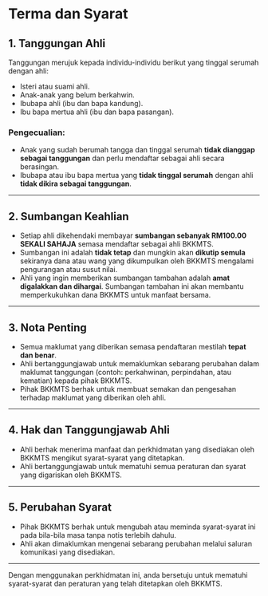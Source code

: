 # Terma dan Syarat

## 1. Tanggungan Ahli

Tanggungan merujuk kepada individu-individu berikut yang tinggal serumah dengan ahli:

- Isteri atau suami ahli.
- Anak-anak yang belum berkahwin.
- Ibubapa ahli (ibu dan bapa kandung).
- Ibu bapa mertua ahli (ibu dan bapa pasangan).

### Pengecualian:
- Anak yang sudah berumah tangga dan tinggal serumah **tidak dianggap sebagai tanggungan** dan perlu mendaftar sebagai ahli secara berasingan.
- Ibubapa atau ibu bapa mertua yang **tidak tinggal serumah** dengan ahli **tidak dikira sebagai tanggungan**.

---

## 2. Sumbangan Keahlian

- Setiap ahli dikehendaki membayar **sumbangan sebanyak RM100.00 SEKALI SAHAJA** semasa mendaftar sebagai ahli BKKMTS.
- Sumbangan ini adalah **tidak tetap** dan mungkin akan **dikutip semula** sekiranya dana atau wang yang dikumpulkan oleh BKKMTS mengalami pengurangan atau susut nilai.
- Ahli yang ingin memberikan sumbangan tambahan adalah **amat digalakkan dan dihargai**. Sumbangan tambahan ini akan membantu memperkukuhkan dana BKKMTS untuk manfaat bersama.

---

## 3. Nota Penting

- Semua maklumat yang diberikan semasa pendaftaran mestilah **tepat dan benar**.
- Ahli bertanggungjawab untuk memaklumkan sebarang perubahan dalam maklumat tanggungan (contoh: perkahwinan, perpindahan, atau kematian) kepada pihak BKKMTS.
- Pihak BKKMTS berhak untuk membuat semakan dan pengesahan terhadap maklumat yang diberikan oleh ahli.

---

## 4. Hak dan Tanggungjawab Ahli

- Ahli berhak menerima manfaat dan perkhidmatan yang disediakan oleh BKKMTS mengikut syarat-syarat yang ditetapkan.
- Ahli bertanggungjawab untuk mematuhi semua peraturan dan syarat yang digariskan oleh BKKMTS.

---

## 5. Perubahan Syarat

- Pihak BKKMTS berhak untuk mengubah atau meminda syarat-syarat ini pada bila-bila masa tanpa notis terlebih dahulu.
- Ahli akan dimaklumkan mengenai sebarang perubahan melalui saluran komunikasi yang disediakan.

---

Dengan menggunakan perkhidmatan ini, anda bersetuju untuk mematuhi syarat-syarat dan peraturan yang telah ditetapkan oleh BKKMTS.
